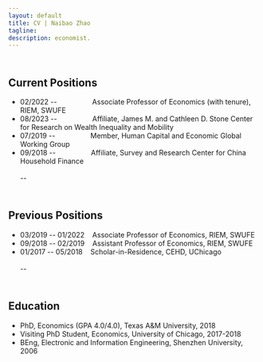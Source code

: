 ```yaml
---
layout: default
title: CV | Naibao Zhao
tagline: 
description: economist.
---
```

<!--
<div class="navbar">
    <div class="navbar-inner">
        <ul class="nav">
            <li><a href="#current">current courses</a></li>
            <li><a href="#shortcourses">short courses</a></li>
            <li><a href="#misc">misc lectures</a></li>
            <li><a href="#old">former courses</a></li>
        </ul>
    </div>
</div> -->
## <a name="instructor"></a> <br/> Current Positions
* 02/2022 -- &nbsp;&nbsp;&nbsp;&nbsp;&nbsp;&nbsp;&nbsp;&nbsp;&nbsp;&nbsp;&nbsp;&nbsp;&nbsp;&nbsp;&nbsp;&nbsp;  Associate Professor of Economics (with tenure), RIEM, SWUFE<br/>
* 08/2023 -- &nbsp;&nbsp;&nbsp;&nbsp;&nbsp;&nbsp;&nbsp;&nbsp;&nbsp;&nbsp;&nbsp;&nbsp;&nbsp;&nbsp;&nbsp;&nbsp;  Affiliate, James M. and Cathleen D. Stone Center for Research on Wealth Inequality and Mobility<br/>
* 07/2019 -- &nbsp;&nbsp;&nbsp;&nbsp;&nbsp;&nbsp;&nbsp;&nbsp;&nbsp;&nbsp;&nbsp;&nbsp;&nbsp;&nbsp;&nbsp;&nbsp;  Member, Human Capital and Economic Global Working Group<br/>
* 09/2018 -- &nbsp;&nbsp;&nbsp;&nbsp;&nbsp;&nbsp;&nbsp;&nbsp;&nbsp;&nbsp;&nbsp;&nbsp;&nbsp;&nbsp;&nbsp;&nbsp;  Affiliate, Survey and Research Center for China Household Finance<br/><br/>
--
## <a name="instructor"></a> <br/> Previous Positions
* 03/2019 -- 01/2022 &nbsp;&nbsp;  Associate Professor of Economics, RIEM, SWUFE<br/>
* 09/2018 -- 02/2019 &nbsp;&nbsp;  Assistant Professor of Economics, RIEM, SWUFE<br/>
* 01/2017 -- 05/2018 &nbsp;&nbsp;  Scholar-in-Residence, CEHD, UChicago<br/><br/>
--
## <a name="instructor"></a> <br/> Education
* PhD, Economics (GPA 4.0/4.0), Texas A&M University, 2018<br/>
* Visiting PhD Student, Economics, University of Chicago, 2017-2018<br/>
* BEng, Electronic and Information Engineering, Shenzhen University, 2006<br/><br/>


